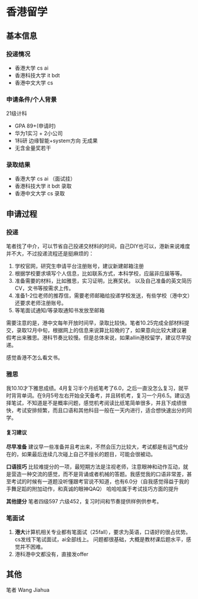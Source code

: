 # 香港留学

## 基本信息

### 投递情况

- 香港大学 cs ai
- 香港科技大学 it bdt
- 香港中文大学 cs

### 申请条件/个人背景

21级计科

- GPA 89+(申请时)
- 华为1实习 + 2小公司
- 1科研 边缘智能+system方向 无成果
- 无含金量奖若干

### 录取结果

- 香港大学 cs ai （面试挂）
- 香港科技大学 it bdt 录取
- 香港中文大学 cs 录取

## 申请过程

### 投递

笔者找了中介，可以节省自己投递交材料的时间，自己DIY也可以，港新来说难度并不大，不过投递流程还是挺麻烦的：

1. 学校官网，研究生申请平台注册账号，建议新建邮箱注册
2. 根据学校要求填写个人信息，比如联系方式，本科学校，应届非应届等等。
3. 准备需要的材料，比如雅思，实习证明，比赛奖状。
   以及自己准备的英文简历CV，文书等按需求上传。
4. 准备1-2位老师的推荐信，需要老师邮箱给投递学校发送，有些学校（港中文）还要求老师注册账号。
5. 等笔面试通知/等录取通知书发放至邮箱

需要注意的是，港中文每年开放时间早，录取比较快。笔者10.25完成全部材料提交，录取12月中旬，根据网上的信息来说算比较晚的了，如果意向比较大建议暑假考出来雅思。港科节奏比较慢。但是总体来说，如果allin港校留学，建议尽早投递。

感觉香港不怎么看文书。

### 雅思

我10.10才下雅思成绩。4月复习半个月纸笔考了6.0，之后一直没怎么复习，就平时背背单词。在9月5号左右开始全天备考，并且转机考，复习一个月6.5。建议选择笔试，不知道是不是概率问题，感觉机考阅读比纸笔简单很多，并且下成绩很快，考试安排频繁，而且口语和其他科目一般在一天内进行，适合想快速出分的同学。

#### 复习建议

**尽早准备** 建议早一些准备并且考出来，不然会压力比较大，考试都是有运气成分在的，如果最后连续几次碰上自己不擅长的题目，可能会很被动。

**口语技巧** 比较难提分的一项，最短期方法是注视老师，注意眼神和动作互动，就是营造一种交流的感觉，而不是背诵或者机械的答题。我感觉我的口语非常差，甚至考试的时候有一道题没听懂跟考官说不知道，也有6.0分（自我感觉得益于我的手舞足蹈的附加动作，和真诚的眼神QAQ） 哈哈哈属于考试技巧方面的提升

**其他提分**
笔者四级597 六级452，复习时间和节奏提供样例供参考。

### 笔面试

1. **港大**计算机相关专业都有笔面试（25fall），要求为英语，口语好的很占优势。
   cs发线下笔试面试，ai全部线上。 问题都很基础，大概是教材课后题水平，感觉并不困难。
2. 港科港中文都没有，直接发offer

## 其他

笔者 Wang Jiahua
